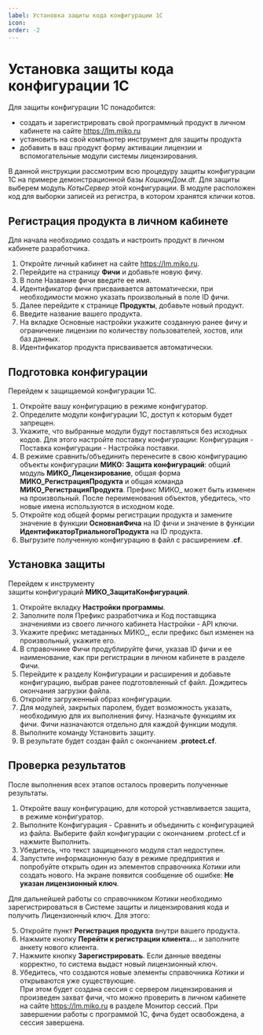```yaml
---
label: Установка защиты кода конфигурации 1С
icon: 
order: -2
---
```

# Установка защиты кода конфигурации 1С

Для защиты конфигурации 1С понадобится:

- создать и зарегистрировать свой программный продукт в личном кабинете на сайте https://lm.miko.ru
- установить на свой компьютер инструмент для защиты продукта
- добавить в ваш продукт форму активации лицензии и вспомогательные модули системы лицензирования.

В данной инструкции рассмотрим всю процедуру защиты конфигурации 1С на примере демонстрационной базы _КошкинДом.dt_. Для защиты выберем модуль _КотыСервер_ этой конфигурации. В модуле расположен код для выборки записей из регистра, в котором хранятся клички котов.

## Регистрация продукта в личном кабинете

Для начала необходимо создать и настроить продукт в личном кабинете разработчика.

1. Откройте личный кабинет на сайте https://lm.miko.ru.
2. Перейдите на страницу **Фичи** и добавьте новую фичу.
3. В поле Название фичи введите ее имя.
4. Идентификатор фичи присваивается автоматически, при необходимости можно указать произвольный в поле ID фичи.
5. Далее перейдите к странице **Продукты**, добавьте новый продукт.
6. Введите название вашего продукта.
7. На вкладке Основные настройки укажите созданную ранее фичу и ограничение лицензии по количеству пользователей, хостов, или баз данных.
8. Идентификатор продукта присваивается автоматически.

## Подготовка конфигурации

Перейдем к защищаемой конфигурации 1С.

1. Откройте вашу конфигурацию в режиме конфигуратор.
2. Определите модули конфигурации 1С, доступ к которым будет запрещен.
3. Укажите, что выбранные модули будут поставляться без исходных кодов. Для этого настройте поставку конфигурации: Конфигурация - Поставка конфигурации - Настройка поставки.
4. В режиме сравнить/объединить перенесите в свою конфигурацию объекты конфигурации **МИКО: Защита конфигураций**: общий модуль **МИКО_Лицензирование**, общая форма **МИКО_РегистрацияПродукта** и общая команда **МИКО_РегистрацияПродукта**. Префикс МИКО_ может быть изменен на произвольный. После переименования объектов, убедитесь, что новые имена используются в исходном коде.
5. Откройте код общей формы регистрации продукта и замените значение в функции **ОсновнаяФича** на ID фичи и значение в функции **ИдентификаторТриальногоПродукта** на ID продукта.
6. Выгрузите полученную конфигурацию в файл с расширением .**cf**.

## Установка защиты

Перейдем к инструменту защиты конфигураций **МИКО_ЗащитаКонфигураций**.

1. Откройте вкладку **Настройки программы**.
2. Заполните поля Префикс разработчика и Код поставщика значениями из своего личного кабинета Настройки - API ключи.
3. Укажите префикс метаданных МИКО_, если префикс был изменен на произвольный, укажите его.
4. В справочнике Фичи продублируйте фичи, указав ID фичи и ее наименование, как при регистрации в личном кабинете в разделе Фичи.
5. Перейдите к разделу Конфигурации и расширения и добавьте конфигурацию, выбрав ранее подготовленный cf файл. Дождитесь окончания загрузки файла.
6. Откройте загруженный образ конфигурации.
7. Для модулей, закрытых паролем, будет возможность указать, необходимую для их выполнения фичу. Назначьте функциям их фичи. Фичи назначаются отдельно для каждой функции модуля.
8. Выполните команду Установить защиту.
9. В результате будет создан файл с окончанием **.protect.cf**.

## Проверка результатов
После выполнения всех этапов осталось проверить полученные результаты.

1. Откройте вашу конфигурацию, для которой устнавливается защита, в режиме конфигуратор.
2. Выполните Конфигурация - Сравнить и объединить с конфигурацией из файла. Выберите файл конфигурации с окончанием .protect.cf и нажмите Выполнить.
3. Убедитесь, что текст защищенного модуля стал недоступен.
4. Запустите информационную базу в режиме предприятия и попробуйте открыть один из элементов справочника _Котики_ или создать нового. На экране появится сообщение об ошибке: **Не указан лицензионный ключ**.

Для дальнейшей работы со справочником _Котики_ необходимо зарегистрироваться в Системе защиты и лицензирования кода и получить Лицензионный ключ. Для этого:

5. Откройте пункт **Регистрация продукта** внутри вашего продукта.
6. Нажмите кнопку **Перейти к регистрации клиента…** и заполните анкету нового клиента.
7. Нажмите кнопку **Зарегистрировать**. Если данные введены корректно, то система выдаст новый лицензионный ключ.
8. Убедитесь, что создаются новые элементы справочника _Котики_ и  открываются уже существующие.<br>При этом будет создана сессия с сервером лицензирования и произведен захват фичи, что можно проверить в личном кабинете на сайте https://lm.miko.ru в разделе Монитор сессий. При завершении работы с программой 1С, фича будет освобождена, а сессия завершена.